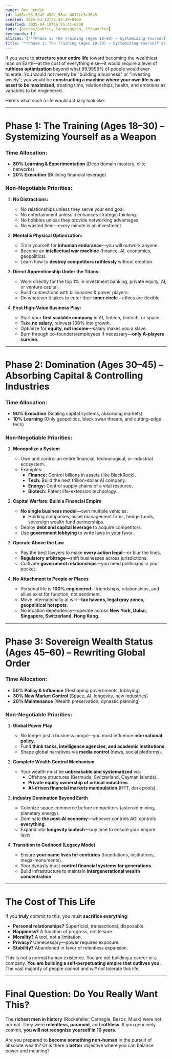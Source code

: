```yaml
---
owner: Ben Jendyk
id: 4a05cc53-5842-4562-98ac-b037fe3c3645
created: 2025-03-12T22:47:49+0100
modified: 2025-04-18T16:55:41+0200
tags: [access/public, language/en, tf/quarter]
key-words: []
aliases: ["**Phase 1: The Training (Ages 18–30) – Systemizing Yourself as a Weapon**"]
title: "**Phase 1: The Training (Ages 18–30) – Systemizing Yourself as a Weapon**"
---
```


If you were to **structure your entire life** toward becoming the wealthiest man on Earth—at the cost of everything else—it would require a level of **ruthless optimization** beyond what 99.9999% of people would ever tolerate. You would not merely be "building a business" or "investing wisely"; you would be **constructing a machine where your own life is an asset to be maximized**, treating time, relationships, health, and emotions as variables to be engineered.  

Here's what such a life would actually look like:

---

# **Phase 1: The Training (Ages 18–30) – Systemizing Yourself as a Weapon**
### **Time Allocation:**  
- **80% Learning & Experimentation** (Deep domain mastery, elite networks)  
- **20% Execution** (Building financial leverage)  

### **Non-Negotiable Priorities:**  
1. **No Distractions:**  
   - No relationships unless they serve your end goal.  
   - No entertainment unless it enhances strategic thinking.  
   - No hobbies unless they provide networking advantages.  
   - No wasted time—every minute is an investment.  

2. **Mental & Physical Optimization:**  
   - Train yourself for **inhuman endurance**—you will outwork anyone.  
   - Become an **intellectual war machine** (finance, AI, economics, geopolitics).  
   - Learn how to **destroy competitors ruthlessly** without emotion.  

3. **Direct Apprenticeship Under the Titans:**  
   - Work directly for the top 1% in investment banking, private equity, AI, or venture capital.  
   - Build connections with billionaires & power players.  
   - Do whatever it takes to enter their **inner circle**—ethics are flexible.  

4. **First High-Value Business Play:**  
   - Start your **first scalable company** in AI, fintech, biotech, or space.  
   - Take **no salary**, reinvest 100% into growth.  
   - Optimize for **equity, not income**—salary makes you a slave.  
   - Burn through co-founders/employees if necessary—**only A-players survive**.  

---

# **Phase 2: Domination (Ages 30–45) – Absorbing Capital & Controlling Industries**
### **Time Allocation:**  
- **90% Execution** (Scaling capital systems, absorbing markets)  
- **10% Learning** (Only geopolitics, black swan threats, and cutting-edge tech)  

### **Non-Negotiable Priorities:**  
1. **Monopolize a System**  
   - Own and control an entire financial, technological, or industrial ecosystem.  
   - Examples:  
     - **Finance:** Control billions in assets (like BlackRock).  
     - **Tech:** Build the next trillion-dollar AI company.  
     - **Energy:** Control supply chains of a vital resource.  
     - **Biotech:** Patent life-extension technology.  

2. **Capital Warfare: Build a Financial Empire**  
   - **No single business model**—own multiple vehicles:  
     - Holding companies, asset management firms, hedge funds, sovereign wealth fund partnerships.  
   - Deploy **debt and capital leverage** to acquire competitors.  
   - Use **government lobbying** to write laws in your favor.  

3. **Operate Above the Law**  
   - Pay the best lawyers to make **every action legal**—or blur the lines.  
   - **Regulatory arbitrage**—shift businesses across jurisdictions.  
   - Cultivate **government relationships**—you need politicians in your pocket.  

4. **No Attachment to People or Places**  
   - Personal life is **100% engineered**—friendships, relationships, and allies exist for function, not sentiment.  
   - Move internationally at will—**tax havens, legal gray zones, geopolitical hotspots**.  
   - No location dependency—operate across **New York, Dubai, Singapore, Switzerland, Hong Kong**.  

---

# **Phase 3: Sovereign Wealth Status (Ages 45–60) – Rewriting Global Order**
### **Time Allocation:**  
- **50% Policy & Influence** (Reshaping governments, lobbying)  
- **30% New Market Control** (Space, AI, longevity, new industries)  
- **20% Maintenance** (Wealth preservation, dynastic planning)  

### **Non-Negotiable Priorities:**  
1. **Global Power Play**  
   - No longer just a business mogul—you must influence **international policy**.  
   - Fund **think tanks, intelligence agencies, and academic institutions**.  
   - Shape global narratives via **media control** (news, social platforms).  

2. **Complete Wealth Control Mechanism**  
   - Your wealth must be **unbreakable and systematized** via:  
     - Offshore structures (Bermuda, Switzerland, Cayman Islands).  
     - **Private equity ownership of critical industries**.  
     - **AI-driven financial markets manipulation** (HFT, dark pools).  

3. **Industry Domination Beyond Earth**  
   - Colonize space commerce before competitors (asteroid mining, planetary energy).  
   - Dominate **the post-AI economy**—whoever controls AGI controls **everything**.  
   - Expand into **longevity biotech**—buy time to ensure your empire lasts.  

4. **Transition to Godhood (Legacy Mode)**  
   - Ensure **your name lives for centuries** (foundations, institutions, mega-monuments).  
   - Your dynasty must **control financial systems for generations**.  
   - Build infrastructure to maintain **intergenerational wealth concentration**.  

---

# **The Cost of This Life**
If you **truly** commit to this, you must **sacrifice everything**:  
- **Personal relationships?** Superficial, transactional, disposable.  
- **Happiness?** A function of progress, not leisure.  
- **Morality?** A tool, not a limitation.  
- **Privacy?** Unnecessary—power requires exposure.  
- **Stability?** Abandoned in favor of relentless expansion.  

This is not a normal human existence. You are not building a career or a company. **You are building a self-perpetuating empire that outlives you.** The vast majority of people *cannot* and *will not* tolerate this life.  

---

# **Final Question: Do You Really Want This?**
The **richest men in history** (Rockefeller, Carnegie, Bezos, Musk) were not normal. They were **relentless**, **paranoid**, and **ruthless**. If you genuinely commit, **you will not recognize yourself in 10 years.**  

Are you prepared to **become something non-human** in the pursuit of absolute wealth? Or is there a **better** objective where you can balance power and meaning?